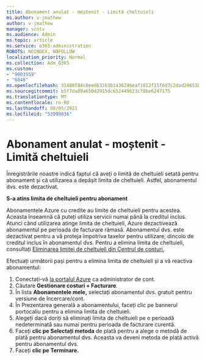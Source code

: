 ```yaml
---
title: Abonament anulat - moștenit - Limită cheltuieli
ms.author: v-jmathew
author: v-jmathew
manager: scotv
ms.audience: Admin
ms.topic: article
ms.service: o365-administration
ROBOTS: NOINDEX, NOFOLLOW
localization_priority: Normal
ms.collection: Adm_O365
ms.custom:
- "9003559"
- "6848"
ms.openlocfilehash: 31480f84c8eed63163b1436246eaf1812f15f6d7c2dad29653b2019f8a15f1af
ms.sourcegitcommit: b5f7da89a650d2915dc652449623c78be6247175
ms.translationtype: MT
ms.contentlocale: ro-RO
ms.lasthandoff: 08/05/2021
ms.locfileid: "53999036"
---
```

# <a name="subscription-cancelled---legacy---spending-limit"></a>Abonament anulat - moștenit - Limită cheltuieli

Înregistrările noastre indică faptul că aveți o limită de cheltuieli setată pentru abonament și că utilizarea a depășit limita de cheltuieli. Astfel, abonamentul dvs. este dezactivat.

**S-a atins limita de cheltuieli pentru abonament**

Abonamentele Azure cu credite au limite de cheltuieli pentru acestea. Aceasta înseamnă că puteți utiliza servicii numai până la creditul inclus. Atunci când utilizarea atinge limita de cheltuieli, Azure dezactivează abonamentul pe perioada de facturare rămasă. Abonamentul dvs. este dezactivat pentru a vă proteja împotriva taxelor pentru utilizare, dincolo de creditul inclus în abonamentul dvs. Pentru a elimina limita de cheltuieli, consultați [Eliminarea limitei de cheltuieli din Centrul de conturi.](https://docs.microsoft.com/azure/cost-management-billing/manage/spending-limit#remove)

Efectuați următorii pași pentru a elimina limita de cheltuieli și a vă reactiva abonamentul:

1. Conectați-vă [la portalul Azure](https://portal.azure.com/) ca administrator de cont.
2. Căutare **Gestionare costuri + Facturare**.
3. În lista **Abonamentele mele,** selectați abonamentul dvs. gratuit pentru versiune de încercare/cont.
4. În Prezentarea generală a abonamentului, faceți clic pe bannerul portocaliu pentru a elimina limita de cheltuieli.
5. Alegeți dacă doriți să eliminați limita de cheltuieli pe o perioadă nedeterminată sau numai pentru perioada de facturare curentă.
6. Faceți **clic pe Selectați metoda** de plată pentru a alege o metodă de plată pentru abonamentul dvs. Aceasta va deveni metoda de plată activă pentru abonamentul dvs.
7. Faceți **clic pe Terminare.**

